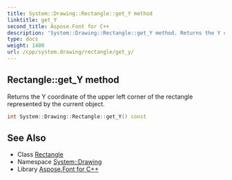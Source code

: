 ```yaml
---
title: System::Drawing::Rectangle::get_Y method
linktitle: get_Y
second_title: Aspose.Font for C++
description: 'System::Drawing::Rectangle::get_Y method. Returns the Y coordinate of the upper left corner of the rectangle represented by the current object in C++.'
type: docs
weight: 1400
url: /cpp/system.drawing/rectangle/get_y/
---
```

## Rectangle::get_Y method


Returns the Y coordinate of the upper left corner of the rectangle represented by the current object.

```cpp
int System::Drawing::Rectangle::get_Y() const
```

## See Also

* Class [Rectangle](../)
* Namespace [System::Drawing](../../)
* Library [Aspose.Font for C++](../../../)

